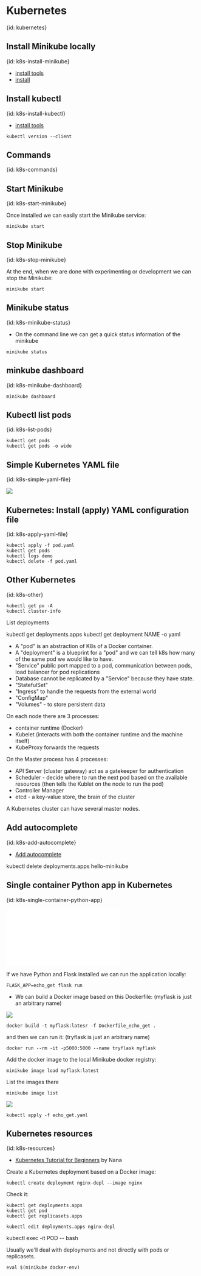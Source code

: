 # Kubernetes
{id: kubernetes}

## Install Minikube locally
{id: k8s-install-minikube}

* [install tools](https://kubernetes.io/docs/tasks/tools/)
* [install](https://minikube.sigs.k8s.io/docs/start/)

## Install kubectl
{id: k8s-install-kubectl}

* [install tools](https://kubernetes.io/docs/tasks/tools/)

```
kubectl version --client
```

## Commands
{id: k8s-commands}

## Start Minikube
{id: k8s-start-minikube}

Once installed we can easily start the Minikube service:

```
minikube start
```

## Stop Minikube
{id: k8s-stop-minikube}

At the end, when we are done with experimenting or development we can stop the Minikube:

```
minikube start
```

## Minikube status
{id: k8s-minikube-status}

* On the command line we can get a quick status information of the minikube

```
minikube status
```


## minkube dashboard
{id: k8s-minikube-dashboard}

```
minikube dashboard
```

## Kubectl list pods
{id: k8s-list-pods}

```
kubectl get pods
kubectl get pods -o wide
```

## Simple Kubernetes YAML file
{id: k8s-simple-yaml-file}

![](examples/k8s/pod.yaml)

## Kubernetes: Install (apply) YAML configuration file
{id: k8s-apply-yaml-file}

```
kubectl apply -f pod.yaml
kubectl get pods
kubectl logs demo
kubectl delete -f pod.yaml
```


## Other Kubernetes
{id: k8s-other}

```
kubectl get po -A
kubectl cluster-info
```

List deployments

kubectl get deployments.apps
kubectl get deployment NAME -o yaml

* A "pod" is an abstraction of K8s of a Docker container.
* A "deployment" is a blueprint for a "pod" and we can tell k8s how many of the same pod we would like to have.
* "Service" public port mapped to a pod, communication between pods, load balancer for pod replications
* Database cannot be replicated by a "Service" because they have state.
* "StatefulSet"
* "Ingress" to handle the requests from the external world
* "ConfigMap"
* "Volumes" - to store persistent data


On each node there are 3 processes:
* container runtime (Docker)
* Kubelet (interacts with both the container runtime and the machine itself)
* KubeProxy forwards the requests

On the Master process has 4 processes:
* API Server (cluster gateway) act as a gatekeeper for authentication
* Scheduler - decide where to run the next pod based on the available resources (then tells the Kublet on the node to run the pod)
* Controller Manager
* etcd - a key-value store, the brain of the cluster

A Kubernetes cluster can have several master nodes.

## Add autocomplete
{id: k8s-add-autocomplete}


* [Add autocomplete](https://kubernetes.io/docs/reference/kubectl/cheatsheet/)

kubectl delete deployments.apps hello-minikube


## Single container Python app in Kubernetes
{id: k8s-single-container-python-app}

![](examples/k8s/echo_get.py)

If we have Python and Flask installed we can run the application locally:

```
FLASK_APP=echo_get flask run
```

* We can build a Docker image based on this Dockerfile: (myflask is just an arbitrary name)

![](examples/k8s/Dockerfile_echo_get)

```
docker build -t myflask:latesr -f Dockerfile_echo_get .
```

and then we can run it: (tryflask is just an arbitrary name)

```
docker run --rm -it -p5000:5000 --name tryflask myflask
```

Add the docker image to the local Minikube docker registry:

```
minikube image load myflask:latest
```

List the images there

```
minikube image list
```

![](examples/k8s/echo_get.yaml)

```
kubectl apply -f echo_get.yaml
```


## Kubernetes resources
{id: k8s-resources}


* [Kubernetes Tutorial for Beginners](https://www.youtube.com/watch?v=X48VuDVv0do) by Nana


Create a Kubernetes deployment based on a Docker image:

```
kubectl create deployment nginx-depl --image nginx
```

Check it:

```
kubectl get deployments.apps
kubectl get pod
kubectl get replicasets.apps
```

```
kubectl edit deployments.apps nginx-depl
```

kubectl exec -it POD -- bash

Usually we'll deal with deployments and not directly with pods or replicasets.

```
eval $(minikube docker-env)
```
